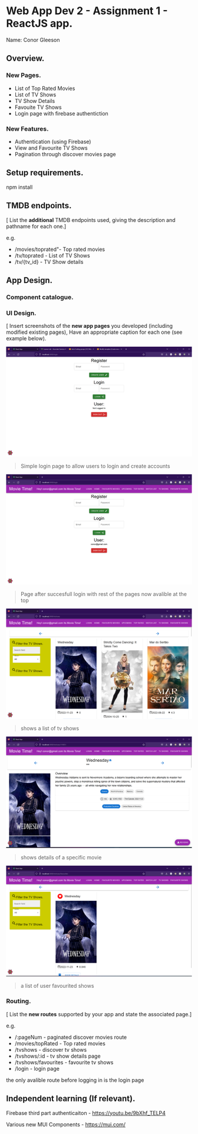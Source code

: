 # Web App Dev 2 - Assignment 1 - ReactJS app.

Name: Conor Gleeson

## Overview.


### New Pages.

+ List of Top Rated Movies
+ List of TV Shows
+ TV Show Details
+ Favouite TV Shows
+ Login page with firebase authentiction

### New Features.

+ Authentication (using Firebase)
+ View and Favourite TV Shows
+ Pagination through discover movies page

## Setup requirements.

npm install

## TMDB endpoints.

[ List the __additional__ TMDB endpoints used, giving the description and pathname for each one.] 

e.g.

+ /movies/toprated"- Top rated movies
+ /tv/toprated - List of TV Shows
+ /tv/{tv_id} - TV Show details


## App Design.

### Component catalogue.

### UI Design.

[ Insert screenshots of the __new app pages__ you developed (including modified existing pages), Have an appropriate caption for each one (see example below).

![ ](/images/login.png)

>Simple login page to allow users to login and create accounts

![ ](/images/logedin.png)

>Page after succesfull login with rest of the pages now avalible at the top

![ ](/images/tvshows.png)

>shows a list of tv shows

![ ](/images/showdetails.png)

>shows details of a specific movie 

![ ](/images/favouriteshows.png)

>a list of user favourited shows

### Routing.

[ List the __new routes__ supported by your app and state the associated page.]

e.g. 

+ /:pageNum - paginated discover movies route
+ /movies/topRated - Top rated movies
+ /tvshows - discover tv shows
+ /tvshows/:id - tv show details page
+ /tvshows/favourites - favourite tv shows
+ /login - login page

the only avalible route before logging in is the login page

## Independent learning (If relevant).

Firebase third part authenticaiton - https://youtu.be/9bXhf_TELP4

Various new MUI Components - https://mui.com/ 
